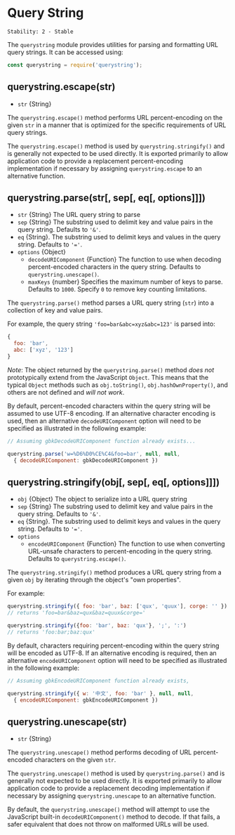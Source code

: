 # Query String

    Stability: 2 - Stable

<!--name=querystring-->

The `querystring` module provides utilities for parsing and formatting URL
query strings. It can be accessed using:

```js
const querystring = require('querystring');
```

## querystring.escape(str)
<!-- YAML
added: v0.1.25
-->

* `str` {String}

The `querystring.escape()` method performs URL percent-encoding on the given
`str` in a manner that is optimized for the specific requirements of URL
query strings.

The `querystring.escape()` method is used by `querystring.stringify()` and is
generally not expected to be used directly. It is exported primarily to allow
application code to provide a replacement percent-encoding implementation if
necessary by assigning `querystring.escape` to an alternative function.

## querystring.parse(str[, sep[, eq[, options]]])
<!-- YAML
added: v0.1.25
-->

* `str` {String} The URL query string to parse
* `sep` {String} The substring used to delimit key and value pairs in the
  query string. Defaults to `'&'`.
* `eq` {String}. The substring used to delimit keys and values in the
  query string. Defaults to `'='`.
* `options` {Object}
  * `decodeURIComponent` {Function} The function to use when decoding
    percent-encoded characters in the query string. Defaults to
    `querystring.unescape()`.
  * `maxKeys` {number} Specifies the maximum number of keys to parse.
    Defaults to `1000`. Specify `0` to remove key counting limitations.

The `querystring.parse()` method parses a URL query string (`str`) into a
collection of key and value pairs.

For example, the query string `'foo=bar&abc=xyz&abc=123'` is parsed into:

```js
{
  foo: 'bar',
  abc: ['xyz', '123']
}
```

*Note*: The object returned by the `querystring.parse()` method _does not_
prototypically extend from the JavaScript `Object`. This means that the
typical `Object` methods such as `obj.toString()`, `obj.hashOwnProperty()`,
and others are not defined and *will not work*.

By default, percent-encoded characters within the query string will be assumed
to use UTF-8 encoding. If an alternative character encoding is used, then an
alternative `decodeURIComponent` option will need to be specified as illustrated
in the following example:

```js
// Assuming gbkDecodeURIComponent function already exists...

querystring.parse('w=%D6%D0%CE%C4&foo=bar', null, null,
  { decodeURIComponent: gbkDecodeURIComponent })
```

## querystring.stringify(obj[, sep[, eq[, options]]])
<!-- YAML
added: v0.1.25
-->

* `obj` {Object} The object to serialize into a URL query string
* `sep` {String} The substring used to delimit key and value pairs in the
  query string. Defaults to `'&'`.
* `eq` {String}. The substring used to delimit keys and values in the
  query string. Defaults to `'='`.
* `options`
  * `encodeURIComponent` {Function} The function to use when converting
    URL-unsafe characters to percent-encoding in the query string. Defaults to
    `querystring.escape()`.

The `querystring.stringify()` method produces a URL query string from a
given `obj` by iterating through the object's "own properties".

For example:

```js
querystring.stringify({ foo: 'bar', baz: ['qux', 'quux'], corge: '' })
// returns 'foo=bar&baz=qux&baz=quux&corge='

querystring.stringify({foo: 'bar', baz: 'qux'}, ';', ':')
// returns 'foo:bar;baz:qux'
```

By default, characters requiring percent-encoding within the query string will
be encoded as UTF-8. If an alternative encoding is required, then an alternative
`encodeURIComponent` option will need to be specified as illustrated in the
following example:

```js
// Assuming gbkEncodeURIComponent function already exists,

querystring.stringify({ w: '中文', foo: 'bar' }, null, null,
  { encodeURIComponent: gbkEncodeURIComponent })
```

## querystring.unescape(str)
<!-- YAML
added: v0.1.25
-->
* `str` {String}


The `querystring.unescape()` method performs decoding of URL percent-encoded
characters on the given `str`.

The `querystring.unescape()` method is used by `querystring.parse()` and is
generally not expected to be used directly. It is exported primarily to allow
application code to provide a replacement decoding implementation if
necessary by assigning `querystring.unescape` to an alternative function.

By default, the `querystring.unescape()` method will attempt to use the
JavaScript built-in `decodeURIComponent()` method to decode. If that fails,
a safer equivalent that does not throw on malformed URLs will be used.
